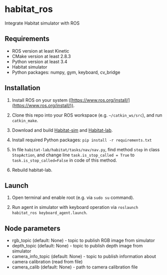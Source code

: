 # habitat_ros
Integrate Habitat simulator with ROS

## Requirements

* ROS version at least Kinetic
* CMake version at least 2.8.3
* Python version at least 3.4
* Habitat simulator
* Python packages: numpy, gym, keyboard, cv_bridge

## Installation

1) Install ROS on your system ([https://www.ros.org/install/](https://www.ros.org/install/)).

2) Clone this repo into your ROS workspace (e.g. `~/catkin_ws/src`), and run `catkin_make`.

3) Download and build [Habitat-sim](https://github.com/facebookresearch/habitat-sim) and [Habitat-lab](https://github.com/facebookresearch/habitat-lab).

4) Install required Python packages: `pip install -r requirements.txt`

5) In file `habitat-lab/habitat/tasks/nav/nav.py`, find method `step` in class `StopAction`, and change line `task.is_stop_called = True` to `task.is_stop_called=False` in code of this method.

6) Rebuild habitat-lab.

## Launch

1) Open terminal and enable root (e.g. via `sudo su` command).

2) Run agent in simulator with keyboard operation via `roslaunch habitat_ros keyboard_agent.launch`.

## Node parameters

* rgb_topic (default: None) - topic to publish RGB image from simulator
* depth_topic (default: None) - topic to publish depth image from simulator
* camera_info_topic (default: None) - topic to publish information about camera calibration (read from file)
* camera_calib (default: None) - path to camera calibration file
